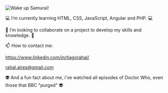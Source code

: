 ![Wake up Samurai!](https://media.giphy.com/media/mBvUaCuDPEXNnIk2NK/giphy.gif)


  :computer: I’m currently learning HTML, CSS, JavaScript, Angular and PHP. :computer:
     
  :robot: I’m looking to collaborate on a project to develop my skills and knowledge. :robot:

  📫 How to contact me:
  
  https://www.linkedin.com/in/tiagorahal/
  
  rahal.aires@gmail.com

  :alien: And a fun fact about me, i've watched all episodes of Doctor Who, even those that BBC "purged" :alien:

